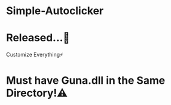 # Simple-Autoclicker
# Released...🚀
Customize Everything⚡
# Must have Guna.dll in the Same Directory!⚠️

